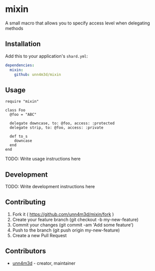 # mixin

A small macro that allows you to specify access level when delegating methods

## Installation


Add this to your application's `shard.yml`:

```yaml
dependencies:
  mixin:
    github: unn4m3d/mixin
```


## Usage


```crystal
require "mixin"

class Foo
  @foo = "ABC"

  delegate downcase, to: @foo, access: :protected
  delegate strip, to: @foo, access: :private

  def to_s
    downcase
  end
end
```


TODO: Write usage instructions here

## Development

TODO: Write development instructions here

## Contributing

1. Fork it ( https://github.com/unn4m3d/mixin/fork )
2. Create your feature branch (git checkout -b my-new-feature)
3. Commit your changes (git commit -am 'Add some feature')
4. Push to the branch (git push origin my-new-feature)
5. Create a new Pull Request

## Contributors

- [unn4m3d](https://github.com/unn4m3d) - creator, maintainer
